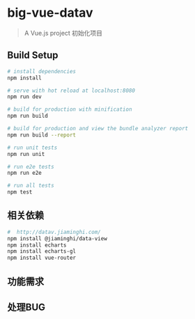 # big-vue-datav

> A Vue.js project 初始化项目


## 


## Build Setup

``` bash
# install dependencies
npm install

# serve with hot reload at localhost:8080
npm run dev

# build for production with minification
npm run build

# build for production and view the bundle analyzer report
npm run build --report

# run unit tests
npm run unit

# run e2e tests
npm run e2e

# run all tests
npm test
```

## 相关依赖

``` bash
#  http://datav.jiaminghi.com/
npm install @jiaminghi/data-view
npm install echarts
npm install echarts-gl
npm install vue-router
```


## 功能需求


## 处理BUG
